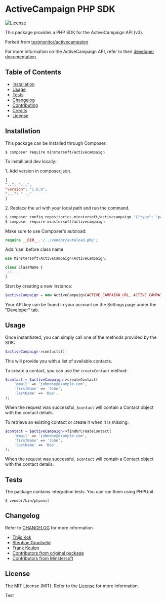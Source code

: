 # ActiveCampaign PHP SDK


[![License](https://poser.pugx.org/testmonitor/activecampaign/license)](https://packagist.org/packages/testmonitor/activecampaign)

This package provides a PHP SDK for the ActiveCampaign API (v3).

Forked from [testmonitor/activecampaign](https://github.com/testmonitor/activecampaign)

For more information on the ActiveCampaign API, refer to their [developer documentation](https://developers.activecampaign.com/reference).

## Table of Contents

- [Installation](#installation)
- [Usage](#usage)
- [Tests](#tests)
- [Changelog](#changelog)
- [Contributing](#contributing)
- [Credits](#credits)
- [License](#license)
  
## Installation

This package can be installed through Composer:

```sh
$ composer require minstersoft/activecampaign
```

To install and dev locally:

   1\. Add version in composer.json.
    
```json
{
"..": "...",
"version": "1.0.0",
"...": "..."
}
```
   2\. Replace the url with your local path and run the command.

```sh
$ composer config repositories.minstersoft/activecampaign '{"type": "path", "url": "/home/vagrant/activecampaign"}'
$ composer require minstersoft/activecampaign
```

Make sure to use Composer's autoload:

```php
require __DIR__.'/../vendor/autoload.php';
```

Add 'use' before class name

```php
use Minstersoft\ActiveCampaign\ActiveCampaign;

class ClassName { 
 //...
}
``` 

Start by creating a new instance:

```php
$activeCampaign = new ActiveCampaign(ACTIVE_CAMPAIGN_URL, ACTIVE_CAMPAIGN_KEY);
``` 

Your API key can be found in your account on the Settings page under the "Developer" tab.

## Usage

Once instantiated, you can simply call one of the methods provided by the SDK:

```php
$activeCampaign->contacts();
```

This will provide you with a list of available contacts.

To create a contact, you can use the `createContact` method:

```php
$contact = $activeCampaign->createContact(
    'email' => 'johndoe@example.com',
    'firstName' => 'John',
    'lastName' => 'Doe',
);
```

When the request was successful, `$contact` will contain a Contact object with the contact details.

To retrieve an existing contact or create it when it is missing:

```php
$contact = $activeCampaign->findOrCreateContact(
    'email' => 'johndoe@example.com',
    'firstName' => 'John',
    'lastName' => 'Doe',
);
```

When the request was successful, `$contact` will contain a Contact object with the contact details.

## Tests

The package contains integration tests. You can run them using PHPUnit.

```
$ vendor/bin/phpunit
```

## Changelog

Refer to [CHANGELOG](CHANGELOG.md) for more information.

- [Thijs Kok](https://www.testmonitor.com/)
- [Stephan Grootveld](https://www.testmonitor.com/)
- [Frank Keulen](https://www.testmonitor.com/)
- [Contributors from original package](https://github.com/testmonitor/activecampaign/contributors)
- [Contributors from Minstersoft](../../contributors)

## License

The MIT License (MIT). Refer to the [License](LICENSE.md) for more information.


Test
